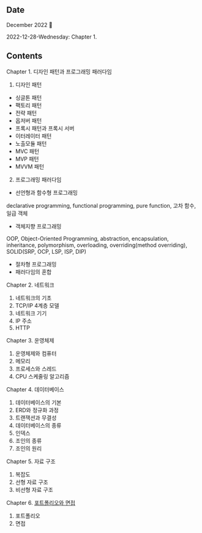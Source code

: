 ## Date

December 2022 :christmas_tree:

2022-12-28-Wednesday: Chapter 1.

## Contents

Chapter 1. 디자인 패턴과 프로그래밍 패러다임

1. 디자인 패턴
- 싱글톤 패턴
- 팩토리 패턴
- 전략 패턴
- 옵저버 패턴
- 프록시 패턴과 프록시 서버
- 이터레이터 패턴
- 노출모듈 패턴
- MVC 패턴
- MVP 패턴
- MVVM 패턴

2. 프로그래밍 패러다임

- 선언형과 함수형 프로그래밍

declarative programming, functional programming, pure function, 고차 함수, 일급 객체

- 객체지향 프로그래밍

OOP, Object-Oriented Programming, abstraction, encapsulation, inheritance, polymorphism, overloading, overriding(method overriding), SOLID(SRP, OCP, LSP, ISP, DIP)

- 절차형 프로그래밍
- 패러다임의 혼합

Chapter 2. 네트워크

1. 네트워크의 기초
2. TCP/IP 4계층 모델
3. 네트워크 기기
4. IP 주소
5. HTTP

Chapter 3. 운영체제

1. 운영체제와 컴퓨터
2. 메모리
3. 프로세스와 스레드
4. CPU 스케줄링 알고리즘

Chapter 4. 데이터베이스

1. 데이터베이스의 기본
2. ERD와 정규화 과정
3. 트랜잭션과 무결성
4. 데이터베이스의 종류
5. 인덱스
6. 조인의 종류
7. 조인의 원리

Chapter 5. 자료 구조

1. 복잡도
2. 선형 자료 구조
3. 비선형 자료 구조

Chapter 6. [포트폴리오와 면접](https://github.com/inyong37/Study/blob/master/VII.%20Computer%20Science/%EB%A9%B4%EC%A0%91%EC%9D%84%20%EC%9C%84%ED%95%9C%20CS%20%EC%A0%84%EA%B3%B5%EC%A7%80%EC%8B%9D%20%EB%85%B8%ED%8A%B8/C06_Portfolio_and_Interview.md)

1. 포트폴리오
2. 면접
